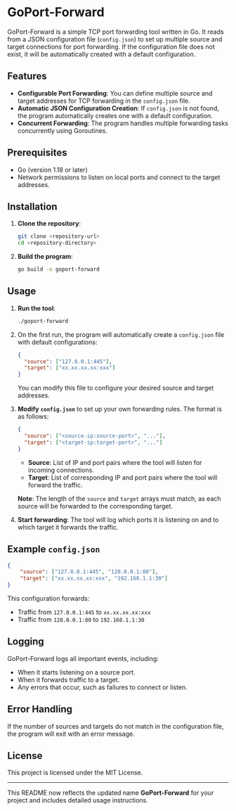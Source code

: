 # GoPort-Forward

GoPort-Forward is a simple TCP port forwarding tool written in Go. It reads from a JSON configuration file (`config.json`) to set up multiple source and target connections for port forwarding. If the configuration file does not exist, it will be automatically created with a default configuration.

## Features
- **Configurable Port Forwarding**: You can define multiple source and target addresses for TCP forwarding in the `config.json` file.
- **Automatic JSON Configuration Creation**: If `config.json` is not found, the program automatically creates one with a default configuration.
- **Concurrent Forwarding**: The program handles multiple forwarding tasks concurrently using Goroutines.

## Prerequisites
- Go (version 1.18 or later)
- Network permissions to listen on local ports and connect to the target addresses.

## Installation

1. **Clone the repository**:
   ```bash
   git clone <repository-url>
   cd <repository-directory>
   ```

2. **Build the program**:
   ```bash
   go build -o goport-forward
   ```

## Usage

1. **Run the tool**:
   ```bash
   ./goport-forward
   ```

2. On the first run, the program will automatically create a `config.json` file with default configurations:
   ```json
   {
     "source": ["127.0.0.1:445"],
     "target": ["xx.xx.xx.xx:xxx"]
   }
   ```
   You can modify this file to configure your desired source and target addresses.

3. **Modify `config.json`** to set up your own forwarding rules. The format is as follows:

   ```json
   {
     "source": ["<source-ip:source-port>", "..."],
     "target": ["<target-ip:target-port>", "..."]
   }
   ```

    - **Source**: List of IP and port pairs where the tool will listen for incoming connections.
    - **Target**: List of corresponding IP and port pairs where the tool will forward the traffic.

   **Note**: The length of the `source` and `target` arrays must match, as each source will be forwarded to the corresponding target.

4. **Start forwarding**:
   The tool will log which ports it is listening on and to which target it forwards the traffic.

## Example `config.json`

```json
{
    "source": ["127.0.0.1:445", "120.0.0.1:80"],
    "target": ["xx.xx.xx.xx:xxx", "192.168.1.1:30"]
}
```

This configuration forwards:
- Traffic from `127.0.0.1:445` to `xx.xx.xx.xx:xxx`
- Traffic from `120.0.0.1:80` to `192.168.1.1:30`

## Logging
GoPort-Forward logs all important events, including:
- When it starts listening on a source port.
- When it forwards traffic to a target.
- Any errors that occur, such as failures to connect or listen.

## Error Handling
If the number of sources and targets do not match in the configuration file, the program will exit with an error message.

## License
This project is licensed under the MIT License.

---

This README now reflects the updated name **GoPort-Forward** for your project and includes detailed usage instructions.